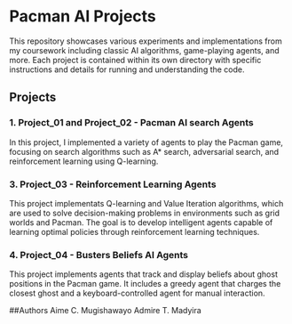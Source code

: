 # Pacman AI Projects

This repository showcases various experiments and implementations from my coursework including classic AI algorithms, game-playing agents, and more. Each project is contained within its own directory with specific instructions and details for running and understanding the code.

## Projects

### 1. **Project_01 and Project_02 - Pacman AI search Agents**
   In this project, I implemented a variety of agents to play the Pacman game, focusing on search algorithms such as A* search, adversarial search, and reinforcement learning using Q-learning. 

### 3. **Project_03 - Reinforcement Learning Agents**
   This project implementats Q-learning and Value Iteration algorithms, which are used to solve decision-making problems in environments such as grid worlds and Pacman. The goal is to develop intelligent agents capable of learning optimal policies through reinforcement learning techniques.

### 4. **Project_04 - Busters Beliefs AI Agents**
   This project implements agents that track and display beliefs about ghost positions in the Pacman game. It includes a greedy agent that charges the closest ghost and a keyboard-controlled agent for manual interaction.

##Authors
Aime C. Mugishawayo
Admire T. Madyira

